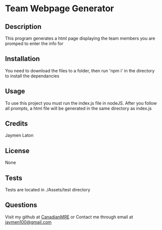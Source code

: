 
# Team Webpage Generator


## Description
This program generates a html page displaying the team members you are promped to enter the info for

## Installation
You need to download the files to a folder, then run 'npm i' in the directory to install the dependancies

## Usage
To use this project you must run the index.js file in nodeJS.
After you follow all prompts, a html file will be generated in the same directory as index.js

## Credits
Jaymen Laton

## License
None

## Tests
Tests are located in ./Assets/test directory

## Questions
Visit my github at [CanadianMRE](https://github.com/CanadianMRE)
or
Contact me through email at jaymen100@gmail.com
